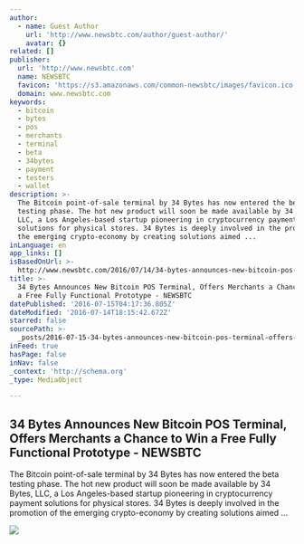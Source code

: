 ```yaml
---
author:
  - name: Guest Author
    url: 'http://www.newsbtc.com/author/guest-author/'
    avatar: {}
related: []
publisher:
  url: 'http://www.newsbtc.com'
  name: NEWSBTC
  favicon: 'https://s3.amazonaws.com/common-newsbtc/images/favicon.ico'
  domain: www.newsbtc.com
keywords:
  - bitcoin
  - bytes
  - pos
  - merchants
  - terminal
  - beta
  - 34bytes
  - payment
  - testers
  - wallet
description: >-
  The Bitcoin point-of-sale terminal by 34 Bytes has now entered the beta
  testing phase. The hot new product will soon be made available by 34 Bytes,
  LLC, a Los Angeles-based startup pioneering in cryptocurrency payment
  solutions for physical stores. 34 Bytes is deeply involved in the promotion of
  the emerging crypto-economy by creating solutions aimed ...
inLanguage: en
app_links: []
isBasedOnUrl: >-
  http://www.newsbtc.com/2016/07/14/34-bytes-announces-new-bitcoin-pos-terminal-offers-merchants-chance-win-free-fully-functional-prototype/
title: >-
  34 Bytes Announces New Bitcoin POS Terminal, Offers Merchants a Chance to Win
  a Free Fully Functional Prototype - NEWSBTC
datePublished: '2016-07-15T04:17:36.805Z'
dateModified: '2016-07-14T18:15:42.672Z'
starred: false
sourcePath: >-
  _posts/2016-07-15-34-bytes-announces-new-bitcoin-pos-terminal-offers-merchant.md
inFeed: true
hasPage: false
inNav: false
_context: 'http://schema.org'
_type: MediaObject

---
```

<article style=""><h1>34 Bytes Announces New Bitcoin POS Terminal, Offers Merchants a Chance to Win a Free Fully Functional Prototype - NEWSBTC</h1><p>The Bitcoin point-of-sale terminal by 34 Bytes has now entered the beta testing phase. The hot new product will soon be made available by 34 Bytes, LLC, a Los Angeles-based startup pioneering in cryptocurrency payment solutions for physical stores. 34 Bytes is deeply involved in the promotion of the emerging crypto-economy by creating solutions aimed ...</p><img src="http://s3.amazonaws.com/main-newsbtc-images/2016/07/14185437/34-Bytes.png" /></article>